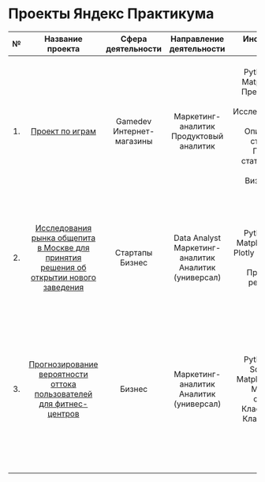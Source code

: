 
# Проекты Яндекс Практикума
 


|  №  |                                    Название проекта                                    |     Сфера деятельности    |               Направление деятельности               |                                                                    Инструменты, навыки                                                                   |                                                                                      Описание проекта                                                                                      |   |   |   |
|:---:|:--------------------------------------------------------------------------------------:|:-------------------------:|:----------------------------------------------------:|:--------------------------------------------------------------------------------------------------------------------------------------------------------:|:------------------------------------------------------------------------------------------------------------------------------------------------------------------------------------------:|---|---|---|
| 1.  | [Проект по играм](https://github.com/Alice-Goncharova/All_projects/blob/main/%D0%9F%D1%80%D0%BE%D0%B5%D0%BA%D1%82%20%D0%BF%D0%BE%20%D0%B8%D0%B3%D1%80%D0%B0%D0%BC.ipynb)                                                                        | Gamedev Интернет-магазины | Маркетинг-аналитик Продуктовый аналитик              | Python Pandas Matplotlib SciPy Предобработка данных Исследовательский анализ Описательная статистика Проверка статистических гипотез Визуализация данных | Используя исторические данные о продажах компьютерных игр, оценки пользователей и экспертов, жанры и платформы, выявить закономерности, определяющие успешность игры                       |   |   |   |
| 2.  | [Исследования рынка общепита в Москве для принятия решения об открытии нового заведения](https://github.com/Alice-Goncharova/All_projects/blob/main/%D0%A0%D0%B0%D1%81%D1%81%D0%BA%D0%B0%D0%B7%D0%B0%D1%82%D1%8C%20%D0%B8%D1%81%D1%82%D0%BE%D1%80%D0%B8%D1%8E%20%D1%81%20%D0%BF%D0%BE%D0%BC%D0%BE%D1%89%D1%8C%D1%8E%20%D0%B4%D0%B0%D0%BD%D0%BD%D1%8B%D1%85.ipynb) | Стартапы Бизнес           | Data Analyst Маркетинг-аналитик Аналитик (универсал) | Python Pandas Matplotlib Seaborn Plotly Визуализация данных Презентация результатов                                                                      | Исследование рынка общественного питания на основе открытых данных, подготовка презентации для инвесторов                                                                                  |   |   |   |
| 3. | [Прогнозирование вероятности оттока пользователей для фитнес-центров](https://github.com/Alice-Goncharova/All_projects/blob/main/%D0%9F%D1%80%D0%BE%D0%B5%D0%BA%D1%82%20%D0%BF%D0%BE%20%D0%BC%D0%B0%D1%88%D0%B8%D0%BD%D0%BD%D0%BE%D0%BC%D1%83%20%D0%BE%D0%B1%D1%83%D1%87%D0%B5%D0%BD%D0%B8%D1%8E%20(%D1%84%D0%B8%D1%82%D0%BD%D0%B5%D1%81-%D0%BA%D0%BB%D1%83%D0%B1).ipynb)                    | Бизнес                    | Маркетинг-аналитик Аналитик (универсал)              | Python Pandas Scikit-learn Matplotlib Seaborn Машинное обучение Классификация Кластеризация                                                              | На основе данных о посетителях сети фитнес- центров спрогнозировать вероятность оттока для каждого клиента в следующем месяце, сформировать с помощью кластеризации портреты пользователей |   |   |   |
|     |                                                                                        |                           |                                                                                                                                                                                                  | 
